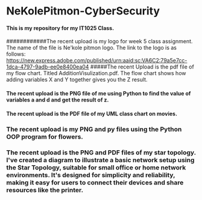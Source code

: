 # NeKolePitmon-CyberSecurity
#### This is my repository for my IT1025 Class.
############The recent upload is my logo for week 5 class assignment. The name of the file is Ne'kole pitmon logo. The link to the logo is as follows: https://new.express.adobe.com/published/urn:aaid:sc:VA6C2:79a5e7cc-1dca-4797-9adb-ee0e8400ea04
#####The recent Upload is the pdf file of my flow chart. Titled AdditionVisulization.pdf. The flow chart shows how adding variables X and Y together gives you the Z result.
#### The recent upload is the PNG file of me using Python to find the value of variables a and d and get the result of z.
#### The recent upload is the PDF file of my UML class chart on movies.
### The recent upload is my PNG and py files using the Python OOP program for flowers.
### The recent upload is the PNG and PDF files of my star topology.  I've created a diagram to illustrate a basic network setup using the Star Topology, suitable for small office or home network environments. It's designed for simplicity and reliability, making it easy for users to connect their devices and share resources like the printer.
